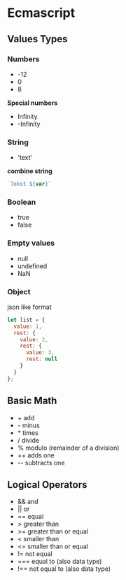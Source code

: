 # Ecmascript

## Values Types

### Numbers
* -12 
* 0 
* 8

**Special numbers**
* Infinity
* -Infinity

### String 
* 'text'

**combine string** 
```javascript
`Tekst ${var}`
```

### Boolean
* true
* false

### Empty values
* null
* undefined
* NaN

### Object
json like format

```javascript
let list = {
  value: 1,
  rest: {
    value: 2,
    rest: {
      value: 3,
      rest: null
    }
  }
};
```


## Basic Math

* \+ add
* \- minus
* \* times
* / divide
* % modulo (remainder of a division)
* ++ adds one
* -- subtracts one

## Logical Operators

* && and
* || or
* == equal
* \> greater than
* \>= greater than or equal
* < smaller than
* <= smaller than or equal
* != not equal
* === equal to (also data type)
* !== not equal to (also data type)

